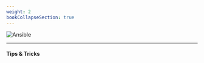```yaml
---
weight: 2
bookCollapseSection: true
---
```



![Ansible](/images/ansible2.png)

---

#### Tips & Tricks


